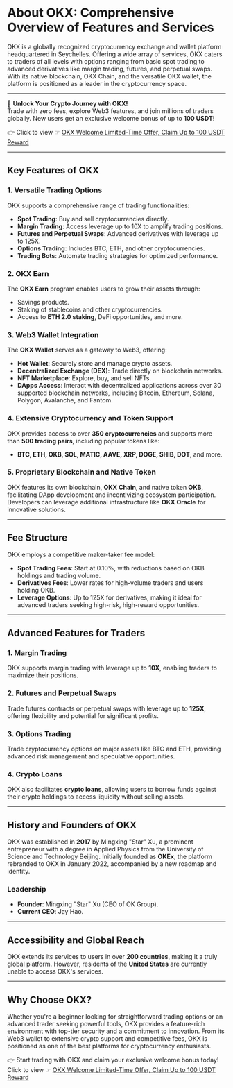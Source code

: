 # About OKX: Comprehensive Overview of Features and Services

OKX is a globally recognized cryptocurrency exchange and wallet platform headquartered in Seychelles. Offering a wide array of services, OKX caters to traders of all levels with options ranging from basic spot trading to advanced derivatives like margin trading, futures, and perpetual swaps. With its native blockchain, OKX Chain, and the versatile OKX wallet, the platform is positioned as a leader in the cryptocurrency space.

---

🚀 **Unlock Your Crypto Journey with OKX!**  
Trade with zero fees, explore Web3 features, and join millions of traders globally. New users get an exclusive welcome bonus of up to **100 USDT**!  

👉 Click to view ☞ [OKX Welcome Limited-Time Offer, Claim Up to 100 USDT Reward](https://bit.ly/OKXe)

---

## Key Features of OKX

### **1. Versatile Trading Options**
OKX supports a comprehensive range of trading functionalities:
- **Spot Trading**: Buy and sell cryptocurrencies directly.
- **Margin Trading**: Access leverage up to 10X to amplify trading positions.
- **Futures and Perpetual Swaps**: Advanced derivatives with leverage up to 125X.
- **Options Trading**: Includes BTC, ETH, and other cryptocurrencies.
- **Trading Bots**: Automate trading strategies for optimized performance.

### **2. OKX Earn**
The **OKX Earn** program enables users to grow their assets through:
- Savings products.
- Staking of stablecoins and other cryptocurrencies.
- Access to **ETH 2.0 staking**, DeFi opportunities, and more.

### **3. Web3 Wallet Integration**
The **OKX Wallet** serves as a gateway to Web3, offering:
- **Hot Wallet**: Securely store and manage crypto assets.
- **Decentralized Exchange (DEX)**: Trade directly on blockchain networks.
- **NFT Marketplace**: Explore, buy, and sell NFTs.
- **DApps Access**: Interact with decentralized applications across over 30 supported blockchain networks, including Bitcoin, Ethereum, Solana, Polygon, Avalanche, and Fantom.

### **4. Extensive Cryptocurrency and Token Support**
OKX provides access to over **350 cryptocurrencies** and supports more than **500 trading pairs**, including popular tokens like:
- **BTC, ETH, OKB, SOL, MATIC, AAVE, XRP, DOGE, SHIB, DOT**, and more.

### **5. Proprietary Blockchain and Native Token**
OKX features its own blockchain, **OKX Chain**, and native token **OKB**, facilitating DApp development and incentivizing ecosystem participation. Developers can leverage additional infrastructure like **OKX Oracle** for innovative solutions.

---

## Fee Structure

OKX employs a competitive maker-taker fee model:
- **Spot Trading Fees**: Start at 0.10%, with reductions based on OKB holdings and trading volume.
- **Derivatives Fees**: Lower rates for high-volume traders and users holding OKB.
- **Leverage Options**: Up to 125X for derivatives, making it ideal for advanced traders seeking high-risk, high-reward opportunities.

---

## Advanced Features for Traders

### **1. Margin Trading**
OKX supports margin trading with leverage up to **10X**, enabling traders to maximize their positions.

### **2. Futures and Perpetual Swaps**
Trade futures contracts or perpetual swaps with leverage up to **125X**, offering flexibility and potential for significant profits.

### **3. Options Trading**
Trade cryptocurrency options on major assets like BTC and ETH, providing advanced risk management and speculative opportunities.

### **4. Crypto Loans**
OKX also facilitates **crypto loans**, allowing users to borrow funds against their crypto holdings to access liquidity without selling assets.

---

## History and Founders of OKX

OKX was established in **2017** by Mingxing "Star" Xu, a prominent entrepreneur with a degree in Applied Physics from the University of Science and Technology Beijing. Initially founded as **OKEx**, the platform rebranded to OKX in January 2022, accompanied by a new roadmap and identity.

### Leadership
- **Founder**: Mingxing "Star" Xu (CEO of OK Group).
- **Current CEO**: Jay Hao.

---

## Accessibility and Global Reach

OKX extends its services to users in over **200 countries**, making it a truly global platform. However, residents of the **United States** are currently unable to access OKX's services.

---

## Why Choose OKX?

Whether you're a beginner looking for straightforward trading options or an advanced trader seeking powerful tools, OKX provides a feature-rich environment with top-tier security and a commitment to innovation. From its Web3 wallet to extensive crypto support and competitive fees, OKX is positioned as one of the best platforms for cryptocurrency enthusiasts.

👉 Start trading with OKX and claim your exclusive welcome bonus today!  
Click to view ☞ [OKX Welcome Limited-Time Offer, Claim Up to 100 USDT Reward](https://bit.ly/OKXe)
